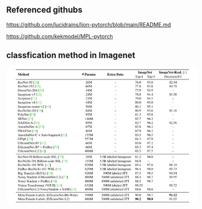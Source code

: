 ##  Referenced githubs
https://github.com/lucidrains/lion-pytorch/blob/main/README.md

https://github.com/kekmodel/MPL-pytorch


## classfication method in Imagenet

![Image text](https://github.com/lzp990616/classfication_dnm/blob/main/method_imagenet.png)
